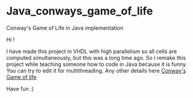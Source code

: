 # Java_conways_game_of_life
Conway's Game of Life in Java implementation

Hi !

I have made this project in VHDL with high parallelism so all cells are computed simultaneously, but this was a long time ago. 
So I remake this project while teaching someone how to code in Java because it is funny. 
You can try to edit it for multithreading. Any other details here [Conway's Game of life](https://en.wikipedia.org/wiki/Conway%27s_Game_of_Life)

Have fun :)
